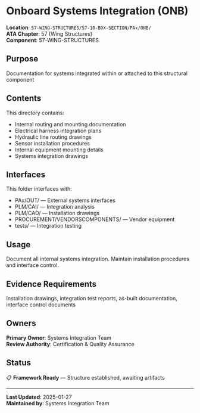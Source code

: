 # Onboard Systems Integration (ONB)

**Location**: `57-WING-STRUCTURES/57-10-BOX-SECTION/PAx/ONB/`  
**ATA Chapter**: 57 (Wing Structures)  
**Component**: 57-WING-STRUCTURES

## Purpose

Documentation for systems integrated within or attached to this structural component

## Contents

This directory contains:

- Internal routing and mounting documentation
- Electrical harness integration plans
- Hydraulic line routing drawings
- Sensor installation procedures
- Internal equipment mounting details
- Systems integration drawings

## Interfaces

This folder interfaces with:

- PAx/OUT/ — External systems interfaces
- PLM/CAI/ — Integration analysis
- PLM/CAD/ — Installation drawings
- PROCUREMENT/VENDORSCOMPONENTS/ — Vendor equipment
- tests/ — Integration testing

## Usage

Document all internal systems integration. Maintain installation procedures and interface control.

## Evidence Requirements

Installation drawings, integration test reports, as-built documentation, interface control documents

## Owners

**Primary Owner**: Systems Integration Team  
**Review Authority**: Certification & Quality Assurance

## Status

📋 **Framework Ready** — Structure established, awaiting artifacts

---

**Last Updated**: 2025-01-27  
**Maintained by**: Systems Integration Team
